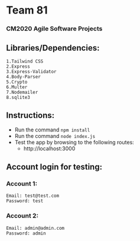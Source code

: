 # Team 81
### CM2020 Agile Software Projects ###

## Libraries/Dependencies:
    1.Tailwind CSS
    2.Express
    3.Express-Validator
    4.Body-Parser
    5.Crypto
    6.Multer
    7.Nodemailer
    8.sqlite3
    
## Instructions:
 * Run the command ```npm install```
 * Run the command ```node index.js```
 * Test the app by browsing to the following routes:
    - http://localhost:3000
    
## Account login for testing:
 ### Account 1:
    Email: test@test.com
    Password: test
 ### Account 2:
    Email: admin@admin.com
    Password: admin
  
